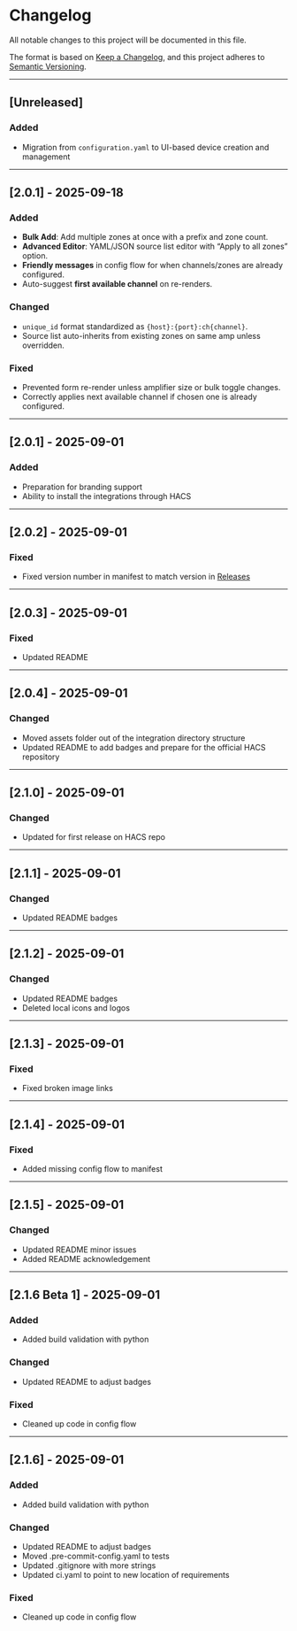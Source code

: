 # Changelog
All notable changes to this project will be documented in this file.

The format is based on [Keep a Changelog](https://keepachangelog.com/en/1.1.0/),
and this project adheres to [Semantic Versioning](https://semver.org/spec/v2.0.0.html).

---

## [Unreleased]
### Added
- Migration from `configuration.yaml` to UI-based device creation and management

---

## [2.0.1] - 2025-09-18
### Added
- **Bulk Add**: Add multiple zones at once with a prefix and zone count.
- **Advanced Editor**: YAML/JSON source list editor with “Apply to all zones” option.
- **Friendly messages** in config flow for when channels/zones are already configured.
- Auto-suggest **first available channel** on re-renders.

### Changed
- `unique_id` format standardized as `{host}:{port}:ch{channel}`.
- Source list auto-inherits from existing zones on same amp unless overridden.

### Fixed
- Prevented form re-render unless amplifier size or bulk toggle changes.
- Correctly applies next available channel if chosen one is already configured.

---

## [2.0.1] - 2025-09-01
### Added
- Preparation for branding support
- Ability to install the integrations through HACS

---

## [2.0.2] - 2025-09-01
### Fixed
- Fixed version number in manifest to match version in [Releases](https://github.com/OtisPresley/control4-mediaplayer/releases)

---

## [2.0.3] - 2025-09-01
### Fixed
- Updated README

---

## [2.0.4] - 2025-09-01
### Changed
- Moved assets folder out of the integration directory structure
- Updated README to add badges and prepare for the official HACS repository

---

## [2.1.0] - 2025-09-01
### Changed
- Updated for first release on HACS repo

---

## [2.1.1] - 2025-09-01
### Changed
- Updated README badges

---

## [2.1.2] - 2025-09-01
### Changed
- Updated README badges
- Deleted local icons and logos

---

## [2.1.3] - 2025-09-01
### Fixed
- Fixed broken image links

---

## [2.1.4] - 2025-09-01
### Fixed
- Added missing config flow to manifest

---

## [2.1.5] - 2025-09-01
### Changed
- Updated README minor issues
- Added README acknowledgement

---

## [2.1.6 Beta 1] - 2025-09-01
### Added
- Added build validation with python

### Changed
- Updated README to adjust badges

### Fixed
- Cleaned up code in config flow

---

## [2.1.6] - 2025-09-01
### Added
- Added build validation with python

### Changed
- Updated README to adjust badges
- Moved .pre-commit-config.yaml to tests
- Updated .gitignore with more strings
- Updated ci.yaml to point to new location of requirements

### Fixed
- Cleaned up code in config flow

